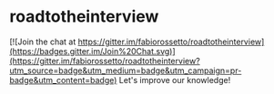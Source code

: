 # roadtotheinterview

[![Join the chat at https://gitter.im/fabiorossetto/roadtotheinterview](https://badges.gitter.im/Join%20Chat.svg)](https://gitter.im/fabiorossetto/roadtotheinterview?utm_source=badge&utm_medium=badge&utm_campaign=pr-badge&utm_content=badge)
Let's improve our knowledge!
